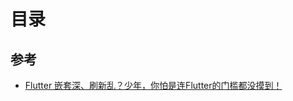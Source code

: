 # 目录

## 参考

- [Flutter 嵌套深、刷新乱？少年，你怕是连Flutter的门槛都没摸到！](https://juejin.im/post/5df442c3f265da33ef66868f)
